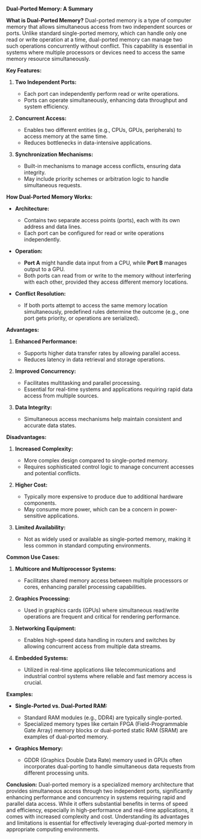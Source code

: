 **Dual-Ported Memory: A Summary**

**What is Dual-Ported Memory?**
Dual-ported memory is a type of computer memory that allows simultaneous access from two independent sources or ports. Unlike standard single-ported memory, which can handle only one read or write operation at a time, dual-ported memory can manage two such operations concurrently without conflict. This capability is essential in systems where multiple processors or devices need to access the same memory resource simultaneously.

**Key Features:**

1. **Two Independent Ports:**
   - Each port can independently perform read or write operations.
   - Ports can operate simultaneously, enhancing data throughput and system efficiency.

2. **Concurrent Access:**
   - Enables two different entities (e.g., CPUs, GPUs, peripherals) to access memory at the same time.
   - Reduces bottlenecks in data-intensive applications.

3. **Synchronization Mechanisms:**
   - Built-in mechanisms to manage access conflicts, ensuring data integrity.
   - May include priority schemes or arbitration logic to handle simultaneous requests.

**How Dual-Ported Memory Works:**

- **Architecture:**
  - Contains two separate access points (ports), each with its own address and data lines.
  - Each port can be configured for read or write operations independently.

- **Operation:**
  - **Port A** might handle data input from a CPU, while **Port B** manages output to a GPU.
  - Both ports can read from or write to the memory without interfering with each other, provided they access different memory locations.

- **Conflict Resolution:**
  - If both ports attempt to access the same memory location simultaneously, predefined rules determine the outcome (e.g., one port gets priority, or operations are serialized).

**Advantages:**

1. **Enhanced Performance:**
   - Supports higher data transfer rates by allowing parallel access.
   - Reduces latency in data retrieval and storage operations.

2. **Improved Concurrency:**
   - Facilitates multitasking and parallel processing.
   - Essential for real-time systems and applications requiring rapid data access from multiple sources.

3. **Data Integrity:**
   - Simultaneous access mechanisms help maintain consistent and accurate data states.

**Disadvantages:**

1. **Increased Complexity:**
   - More complex design compared to single-ported memory.
   - Requires sophisticated control logic to manage concurrent accesses and potential conflicts.

2. **Higher Cost:**
   - Typically more expensive to produce due to additional hardware components.
   - May consume more power, which can be a concern in power-sensitive applications.

3. **Limited Availability:**
   - Not as widely used or available as single-ported memory, making it less common in standard computing environments.

**Common Use Cases:**

1. **Multicore and Multiprocessor Systems:**
   - Facilitates shared memory access between multiple processors or cores, enhancing parallel processing capabilities.

2. **Graphics Processing:**
   - Used in graphics cards (GPUs) where simultaneous read/write operations are frequent and critical for rendering performance.

3. **Networking Equipment:**
   - Enables high-speed data handling in routers and switches by allowing concurrent access from multiple data streams.

4. **Embedded Systems:**
   - Utilized in real-time applications like telecommunications and industrial control systems where reliable and fast memory access is crucial.

**Examples:**

- **Single-Ported vs. Dual-Ported RAM:**
  - Standard RAM modules (e.g., DDR4) are typically single-ported.
  - Specialized memory types like certain FPGA (Field-Programmable Gate Array) memory blocks or dual-ported static RAM (SRAM) are examples of dual-ported memory.

- **Graphics Memory:**
  - GDDR (Graphics Double Data Rate) memory used in GPUs often incorporates dual-porting to handle simultaneous data requests from different processing units.

**Conclusion:**
Dual-ported memory is a specialized memory architecture that provides simultaneous access through two independent ports, significantly enhancing performance and concurrency in systems requiring rapid and parallel data access. While it offers substantial benefits in terms of speed and efficiency, especially in high-performance and real-time applications, it comes with increased complexity and cost. Understanding its advantages and limitations is essential for effectively leveraging dual-ported memory in appropriate computing environments.